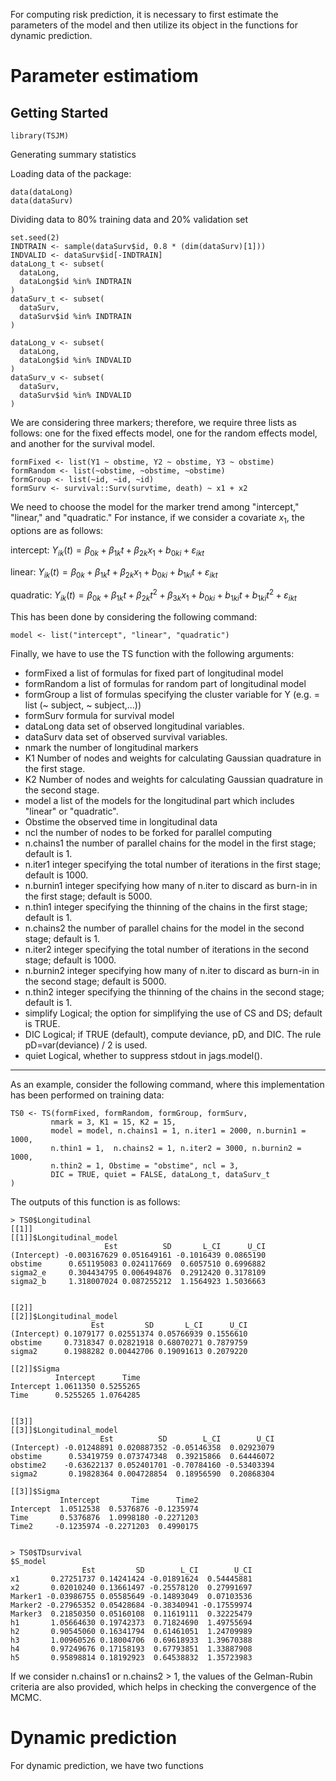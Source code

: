For computing risk prediction, it is necessary to first estimate the parameters of the model and then utilize its object in the functions for dynamic prediction.


# Parameter estimatiom


Getting Started
---------------

```
library(TSJM)
```
Generating summary statistics


Loading data of the package:

```
data(dataLong)
data(dataSurv)
```

Dividing data to 80% training data and 20% validation set


```
set.seed(2)
INDTRAIN <- sample(dataSurv$id, 0.8 * (dim(dataSurv)[1]))
INDVALID <- dataSurv$id[-INDTRAIN]
dataLong_t <- subset(
  dataLong,
  dataLong$id %in% INDTRAIN
)
dataSurv_t <- subset(
  dataSurv,
  dataSurv$id %in% INDTRAIN
)

dataLong_v <- subset(
  dataLong,
  dataLong$id %in% INDVALID
)
dataSurv_v <- subset(
  dataSurv,
  dataSurv$id %in% INDVALID
)
```

We are considering three markers; therefore, we require three lists as follows: one for the fixed effects model, one for the random effects model, and another for the survival model.

```
formFixed <- list(Y1 ~ obstime, Y2 ~ obstime, Y3 ~ obstime)
formRandom <- list(~obstime, ~obstime, ~obstime)
formGroup <- list(~id, ~id, ~id)
formSurv <- survival::Surv(survtime, death) ~ x1 + x2
```

We need to choose the model for the marker trend among "intercept," "linear," and "quadratic." For instance, if we consider a covariate $x_1$, the options are as follows:

intercept:
$Y_{ik}(t)= \beta_{0k}+\beta_{1k}t+\beta_{2k}x_1+b_{0ki}+\varepsilon_{ikt}$


linear:
$Y_{ik}(t)= \beta_{0k}+\beta_{1k}t+\beta_{2k}x_1+b_{0ki}+b_{1ki} t+\varepsilon_{ikt}$


quadratic:
$Y_{ik}(t)= \beta_{0k}+\beta_{1k}t+\beta_{2k}t^2+\beta_{3k}x_1+b_{0ki}+b_{1ki} t+b_{1ki} t^2+\varepsilon_{ikt}$


This has been done by considering the following command:

```
model <- list("intercept", "linear", "quadratic")
```
Finally, we have to use the TS function with the following arguments:


- formFixed a list of formulas for fixed part of longitudinal model
- formRandom a list of formulas for random part of longitudinal model
- formGroup a list of formulas specifying the cluster variable for Y (e.g. = list (~ subject, ~ subject,...))
- formSurv formula for survival model
- dataLong data set of observed longitudinal variables.
- dataSurv data set of observed survival variables.
- nmark the number of longitudinal markers
- K1 Number of nodes and weights for calculating Gaussian quadrature in the first stage.
- K2 Number of nodes and weights for calculating Gaussian quadrature in the second stage.
- model a list of the models for the longitudinal part which includes "linear" or "quadratic".
- Obstime the observed time in longitudinal data
- ncl the number of nodes to be forked for parallel computing
- n.chains1 the number of parallel chains for the model in the first stage; default is 1.
- n.iter1 integer specifying the total number of iterations in the first stage; default is 1000.
- n.burnin1 integer specifying how many of n.iter to discard as burn-in in the first stage; default is 5000.
- n.thin1 integer specifying the thinning of the chains in the first stage; default is 1.
- n.chains2 the number of parallel chains for the model in the second stage; default is 1.
- n.iter2 integer specifying the total number of iterations in the second stage; default is 1000.
- n.burnin2 integer specifying how many of n.iter to discard as burn-in in the second stage; default is 5000.
- n.thin2 integer specifying the thinning of the chains in the second stage; default is 1.
- simplify Logical; the option for simplifying the use of CS and DS; default is TRUE.
- DIC Logical; if TRUE (default), compute deviance, pD, and DIC. The rule pD=var(deviance) / 2 is used.
- quiet Logical, whether to suppress stdout in jags.model().
-----------------

As an example, consider the following command, where this implementation has been performed on training data:


```
TS0 <- TS(formFixed, formRandom, formGroup, formSurv,
         nmark = 3, K1 = 15, K2 = 15,
         model = model, n.chains1 = 1, n.iter1 = 2000, n.burnin1 = 1000,
         n.thin1 = 1,  n.chains2 = 1, n.iter2 = 3000, n.burnin2 = 1000,
         n.thin2 = 1, Obstime = "obstime", ncl = 3,
         DIC = TRUE, quiet = FALSE, dataLong_t, dataSurv_t
)
```

The outputs of this function is as follows: 

```
> TS0$Longitudinal
[[1]]
[[1]]$Longitudinal_model
                     Est          SD       L_CI      U_CI
(Intercept) -0.003167629 0.051649161 -0.1016439 0.0865190
obstime      0.651195083 0.024117669  0.6057510 0.6996882
sigma2_e     0.304434795 0.006494876  0.2912420 0.3178109
sigma2_b     1.318007024 0.087255212  1.1564923 1.5036663


[[2]]
[[2]]$Longitudinal_model
                  Est         SD       L_CI      U_CI
(Intercept) 0.1079177 0.02551374 0.05766939 0.1556610
obstime     0.7318347 0.02821918 0.68070271 0.7879759
sigma2      0.1988282 0.00442706 0.19091613 0.2079220

[[2]]$Sigma
          Intercept      Time
Intercept 1.0611350 0.5255265
Time      0.5255265 1.0764285


[[3]]
[[3]]$Longitudinal_model
                    Est          SD        L_CI        U_CI
(Intercept) -0.01248891 0.020887352 -0.05146358  0.02923079
obstime      0.53419759 0.073747348  0.39215866  0.64446072
obstime2    -0.63622137 0.052401701 -0.70784160 -0.53403394
sigma2       0.19828364 0.004728854  0.18956590  0.20868304

[[3]]$Sigma
           Intercept       Time      Time2
Intercept  1.0512538  0.5376876 -0.1235974
Time       0.5376876  1.0998180 -0.2271203
Time2     -0.1235974 -0.2271203  0.4990175


> TS0$TDsurvival
$S_model
                Est         SD        L_CI        U_CI
x1       0.27251737 0.14241424 -0.01891624  0.54445881
x2       0.02010240 0.13661497 -0.25578120  0.27991697
Marker1 -0.03986755 0.05585649 -0.14893049  0.07103536
Marker2 -0.27965352 0.05428684 -0.38340941 -0.17559974
Marker3  0.21850350 0.05160108  0.11619111  0.32225479
h1       1.05664630 0.19742373  0.71824690  1.49755694
h2       0.90545060 0.16341794  0.61461051  1.24709989
h3       1.00960526 0.18004706  0.69618933  1.39670388
h4       0.97249676 0.17158193  0.67793851  1.33887908
h5       0.95898814 0.18192923  0.64538832  1.35723983
```


If we consider n.chains1 or n.chains2 > 1, the values of the Gelman-Rubin criteria are also provided, which helps in checking the convergence of the MCMC.



# Dynamic prediction 

For dynamic prediction, we have two functions 
